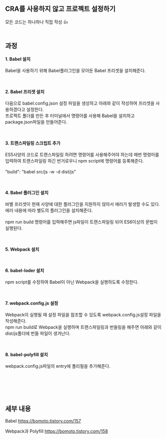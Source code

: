 ## CRA를 사용하지 않고 프로젝트 설정하기
모든 코드는 하나하나 직접 작성 :thumbsup:
<br/><br/>

## 과정

<b>1. Babel 설치</b><br/><br/>
Babel을 사용하기 위해 Babel플러그인을 모아둔 Babel 프리셋을 설치해준다.<br/><br/><br/>

<b>2. Babel 프리셋 설치</b><br/><br/>
다음으로 babel.config.json 설정 파일을 생성하고 아래와 같이 작성하여 프리셋을 사용하겠다고 설정한다.<br/>
프로젝트 폴더를 만든 후 터미널에서 명령어를 사용해 Babel을 설치하고 package.json파일을 만들어준다.<br/><br/><br/>
  
<b>3. 트랜스파일링 스크립트 추가</b><br/><br/>
ES5사양의 코드로 트랜스파일링 하려면 명령어를 사용해주어야 하는데 매번 명령어를 입력하여 트랜스파일링 하긴 번거로우니 npm script에 명령어를 등록해준다.<br/><br/>
"build": "babel src/js -w -d dist/js"<br/><br/><br/>
  
<b>4. Babel 플러그인 설치</b><br/><br/>
바벨 프리셋이 현재 사양에 대한 플러그인을 지원하지 않아서 에러가 발생할 수도 있다.<br/>
에러 내용에 따라 별도의 플러그인을 설치해준다.<br/><br/>
npm run build 명령어를 입력해주면 js파일이 트랜스파일링 되어 ES6이상의 문법이 실행된다.
<br/><br/><br/>
  
<b>5. Webpack 설치</b><br/><br/><br/>
  
<b>6. babel-loder 설치</b><br/><br/>
npm script를 수정하여 Babel이 아닌 Webpack을 실행하도록 수정한다.<br/><br/><br/>
  
<b>7. webpack.config.js 설정</b><br/><br/>
Webpack이 실행될 때 설정 파일을 참조할 수 있도록 webpack.config.js설정 파일을 작성해준다.<br/>npm run build로 Webpack을 실행하며 트랜스파일링과 번들링을 해주면 아래와 같이 dist/js폴더에 번들 파일이 생겨난다.<br/><br/><br/>
  
<b>8. babel-polyfill 설치</b><br/><br/>
webpack.config.js파일의 entry에 폴리필을 추가해준다.<br/><br/><br/>

<br/><br/>




## 세부 내용
Babel
https://bomoto.tistory.com/157

Webpack과 Polyfill
https://bomoto.tistory.com/158
